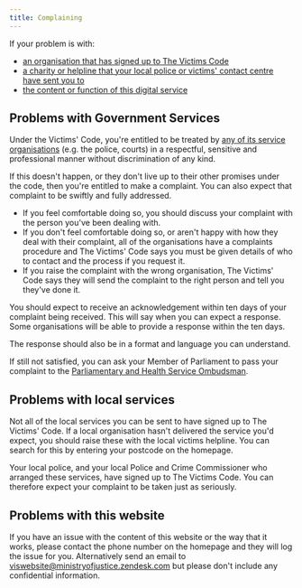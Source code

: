 ```yaml
---
title: Complaining
---
```


If your problem is with:

- [an organisation that has signed up to The Victims Code](#signatories)
- [a charity or helpline that your local police or victims' contact centre have sent you to](#local)
- [the content or function of this digital service](#website)

## <a name="signatories"></a>Problems with Government Services
Under the Victims' Code, you're entitled to be treated by [any of its service organisations](/organisations.html) (e.g. the police, courts) in a respectful, sensitive and professional manner without discrimination of any kind.

If this doesn't happen, or they don't live up to their other promises under the code, then you're entitled to make a complaint. You can also expect that complaint to be swiftly and fully addressed.

- If you feel comfortable doing so, you should discuss your complaint with the person you've been dealing with.
- If you don't feel comfortable doing so, or aren't happy with how they deal with their complaint, all of the organisations have a complaints procedure and The Victims' Code says you must be given details of who to contact and the process if you request it.
- If you raise the complaint with the wrong organisation, The Victims' Code says they will send the complaint to the right person and tell you they've done it.

You should expect to receive an acknowledgement within ten days of your complaint being received. This will say when you can expect a response. Some organisations will be able to provide a response within the ten days.

The response should also be in a format and language you can understand.

If still not satisfied, you can ask your Member of Parliament to pass your complaint to the [Parliamentary and Health Service Ombudsman](http://www.ombudsman.org.uk/make-a-complaint).

## <a name="local"></a>Problems with local services
Not all of the local services you can be sent to have signed up to The Victims' Code. If a local organisation hasn't delivered the service you'd expect, you should raise these with the local victims helpline. You can search for this by entering your postcode on the homepage.

Your local police, and your local Police and Crime Commissioner who arranged these services, have signed up to The Victims Code. You can therefore expect your complaint to be taken just as seriously.

## <a name="website"></a>Problems with this website

If you have an issue with the content of this website or the way that it works, please contact the phone number on the homepage and they will log the issue for you. Alternatively send an email to [viswebsite@ministryofjustice.zendesk.com](mailto:viswebsite@ministryofjustice.zendesk.com) but please don't include any confidential information.



